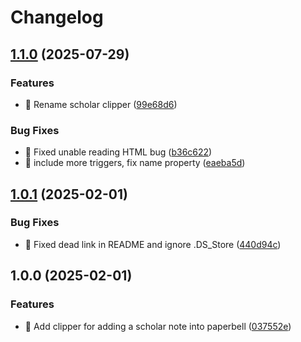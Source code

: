 # Changelog

## [1.1.0](https://github.com/PaperBell-Org/paperbell-clippers/compare/v1.0.1...v1.1.0) (2025-07-29)


### Features

* :truck: Rename scholar clipper ([99e68d6](https://github.com/PaperBell-Org/paperbell-clippers/commit/99e68d6c7122979e333ae241a75b5b66cc5866e2))


### Bug Fixes

* :bug: Fixed unable reading HTML bug ([b36c622](https://github.com/PaperBell-Org/paperbell-clippers/commit/b36c622f6c1e51d14e94008b9089d52d1e411fc9))
* :bug: include more triggers, fix name property ([eaeba5d](https://github.com/PaperBell-Org/paperbell-clippers/commit/eaeba5d4dd2bcc9146429269d8fe3bfc16e6e69a))

## [1.0.1](https://github.com/PaperBell-Org/paperbell-clippers/compare/v1.0.0...v1.0.1) (2025-02-01)


### Bug Fixes

* :bug: Fixed dead link in README and ignore .DS_Store ([440d94c](https://github.com/PaperBell-Org/paperbell-clippers/commit/440d94c418da2befcc21c806d3099c2e14079d45))

## 1.0.0 (2025-02-01)


### Features

* :tada: Add clipper for adding a scholar note into paperbell ([037552e](https://github.com/PaperBell-Org/paperbell-clippers/commit/037552e52f5fc06e111caad3576e1bb2526edae4))
